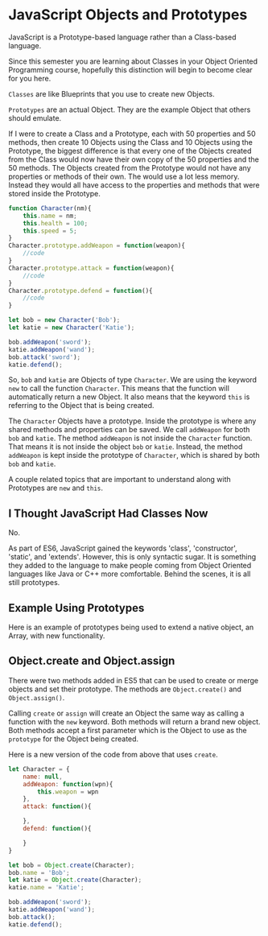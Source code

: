 # JavaScript Objects and Prototypes

JavaScript is a Prototype-based language rather than a Class-based language.

Since this semester you are learning about Classes in your Object Oriented Programming course, hopefully this distinction will begin to become clear for you here.

`Classes` are like Blueprints that you use to create new Objects.

`Prototypes` are an actual Object. They are the example Object that others should emulate.

If I were to create a Class and a Prototype, each with 50 properties and 50 methods, then create 10 Objects using the Class and 10 Objects using the Prototype, the biggest difference is that every one of the Objects created from the Class would now have their own copy of the 50 properties and the 50 methods. The Objects created from the Prototype would not have any properties or methods of their own. The would use a lot less memory. Instead they would all have access to the properties and methods that were stored inside the Prototype.

```js
function Character(nm){
    this.name = nm;
    this.health = 100;
    this.speed = 5;
}
Character.prototype.addWeapon = function(weapon){
    //code
}
Character.prototype.attack = function(weapon){
    //code
}
Character.prototype.defend = function(){
    //code
}

let bob = new Character('Bob');
let katie = new Character('Katie');

bob.addWeapon('sword');
katie.addWeapon('wand');
bob.attack('sword');
katie.defend();
```

So, `bob` and `katie` are Objects of type `Character`. We are using the keyword `new` to call the function `Character`. This means that the function will automatically return a new Object. It also means that the keyword `this` is referring to the Object that is being created.

The `Character` Objects have a prototype. Inside the prototype is where any shared methods and properties can be saved. We call `addWeapon` for both `bob` and `katie`. The method `addWeapon` is not inside the `Character` function. That means it is not inside the object `bob` or `katie`. Instead, the method `addWeapon` is kept inside the prototype of `Character`, which is shared by both `bob` and `katie`.


<YouTube
    title="Introduction to Prototypes"
    url="https://www.youtube.com/embed/dgpaY5wjJ9w"
/>

A couple related topics that are important to understand along with Prototypes are `new` and `this`.

<YouTube
    title="Keyword New"
    url="https://www.youtube.com/embed/I2CdrKlPdAY"
/>

<YouTube
    title="Keyword this"
    url="https://www.youtube.com/embed/syhNj7X0Vvk"
/>

## I Thought JavaScript Had Classes Now

No.

As part of ES6, JavaScript gained the keywords 'class', 'constructor', 'static', and 'extends'. However, this is only syntactic sugar. It is something they added to the language to make people coming from Object Oriented languages like Java or C++ more comfortable. Behind the scenes, it is all still prototypes.

## Example Using Prototypes 

Here is an example of prototypes being used to extend a native object, an Array, with new functionality.

<YouTube
    title="Practical Prototypes with Arrays"
    url="https://www.youtube.com/embed/7C8xKTHd6Mw"
/>

## Object.create and Object.assign

There were two methods added in ES5 that can be used to create or merge objects and set their prototype. The methods are `Object.create()` and `Object.assign()`.

Calling `create` or `assign` will create an Object the same way as calling a function with the `new` keyword. Both methods will return a brand new object. Both methods accept a first parameter which is the Object to use as the `prototype` for the Object being created.

Here is a new version of the code from above that uses `create`.

```js
let Character = {
    name: null,
    addWeapon: function(wpn){
        this.weapon = wpn
    },
    attack: function(){

    },
    defend: function(){

    }
}

let bob = Object.create(Character);
bob.name = 'Bob';
let katie = Object.create(Character);
katie.name = 'Katie';

bob.addWeapon('sword');
katie.addWeapon('wand');
bob.attack();
katie.defend();
```

<YouTube
    title="Object Create Method"
    url="https://www.youtube.com/embed/qqyZn8X9M3I"
/>

<YouTube
    title="Object Assign Method"
    url="https://www.youtube.com/embed/UkGsRyGeI2g"
/>

